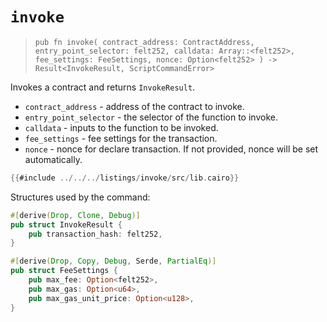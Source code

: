 # `invoke`

> `pub fn invoke(
    contract_address: ContractAddress,
    entry_point_selector: felt252,
    calldata: Array::<felt252>,
    fee_settings: FeeSettings,
    nonce: Option<felt252>
) -> Result<InvokeResult, ScriptCommandError>`

Invokes a contract and returns `InvokeResult`.

- `contract_address` - address of the contract to invoke.
- `entry_point_selector` - the selector of the function to invoke.
- `calldata` - inputs to the function to be invoked.
- `fee_settings` - fee settings for the transaction.
- `nonce` - nonce for declare transaction. If not provided, nonce will be set automatically.

```rust
{{#include ../../../listings/invoke/src/lib.cairo}}
```

Structures used by the command:

```rust
#[derive(Drop, Clone, Debug)]
pub struct InvokeResult {
    pub transaction_hash: felt252,
}

#[derive(Drop, Copy, Debug, Serde, PartialEq)]
pub struct FeeSettings {
    pub max_fee: Option<felt252>,
    pub max_gas: Option<u64>,
    pub max_gas_unit_price: Option<u128>,
}
```
